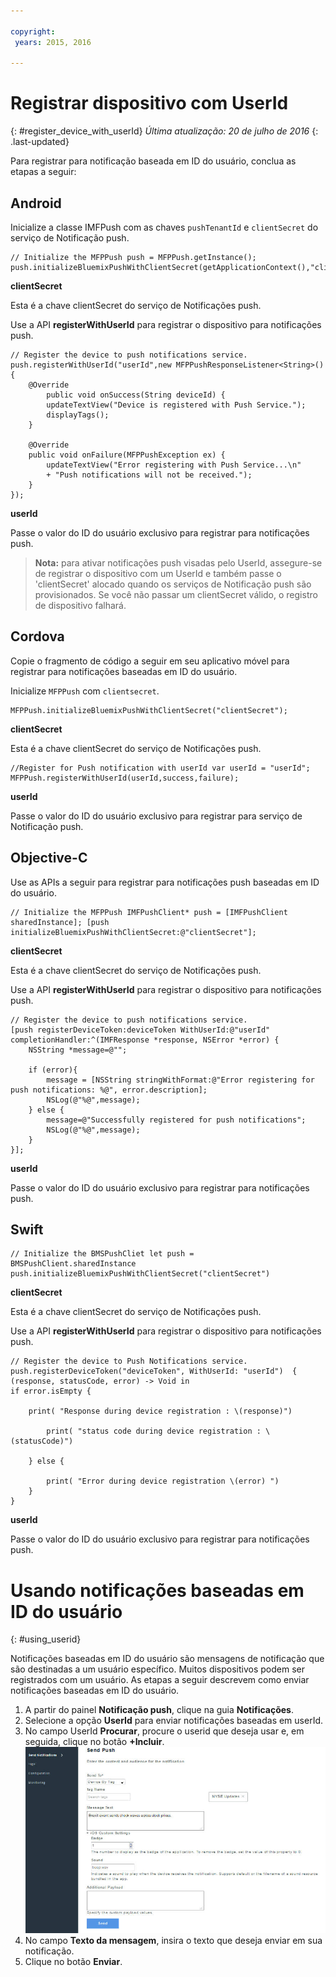 ```yaml
---

copyright:
 years: 2015, 2016

---
```



# Registrar dispositivo com UserId
{: #register_device_with_userId}
*Última atualização: 20 de julho de 2016*
{: .last-updated}

Para registrar para notificação baseada em ID do usuário, conclua as etapas a seguir:

## Android
 
Inicialize a classe IMFPush com as chaves `pushTenantId` e `clientSecret` do serviço de Notificação push.

```
// Initialize the MFPPush push = MFPPush.getInstance();
push.initializeBluemixPushWithClientSecret(getApplicationContext(),"clientSecret");
```

**clientSecret** 

Esta é a chave clientSecret do serviço de Notificações push.


Use a API **registerWithUserId** para registrar o dispositivo para notificações push.

```
// Register the device to push notifications service.
push.registerWithUserId("userId",new MFPPushResponseListener<String>() {
    @Override
	    public void onSuccess(String deviceId) {
        updateTextView("Device is registered with Push Service.");
        displayTags();
    }

    @Override
    public void onFailure(MFPPushException ex) {
        updateTextView("Error registering with Push Service...\n"
        + "Push notifications will not be received.");
    }
});
```

**userId** 

Passe o valor do ID do usuário exclusivo para registrar para notificações push.

>**Nota:** para ativar notificações push visadas pelo UserId, assegure-se de registrar o dispositivo com um UserId e também
passe o 'clientSecret' alocado quando os serviços de Notificação push são provisionados. Se você não passar um clientSecret válido, o registro de
dispositivo falhará.
## Cordova

Copie o fragmento de código a seguir em seu aplicativo móvel para registrar para notificações baseadas em ID do usuário.

Inicialize `MFPPush` com `clientsecret`. 

```
MFPPush.initializeBluemixPushWithClientSecret("clientSecret");
```

**clientSecret** 

Esta é a chave clientSecret do serviço de Notificações push.

```
//Register for Push notification with userId var userId = "userId";
MFPPush.registerWithUserId(userId,success,failure);
```
**userId** 

Passe o valor do ID do usuário exclusivo para registrar para serviço de Notificação push.


## Objective-C


Use as APIs a seguir para registrar para notificações push baseadas em ID do usuário.


```
// Initialize the MFPPush IMFPushClient* push = [IMFPushClient
sharedInstance]; [push
initializeBluemixPushWithClientSecret:@"clientSecret"];
```

**clientSecret** 

Esta é a chave clientSecret do serviço de Notificações push.


Use a API **registerWithUserId** para registrar o dispositivo para notificações push.


```
// Register the device to push notifications service.
[push registerDeviceToken:deviceToken WithUserId:@"userId" completionHandler:^(IMFResponse *response, NSError *error) {
    NSString *message=@"";
    
	if (error){
        message = [NSString stringWithFormat:@"Error registering for push notifications: %@", error.description];
        NSLog(@"%@",message);
    } else {
        message=@"Successfully registered for push notifications";
        NSLog(@"%@",message);
    }
}];
```


**userId** 

Passe o valor do ID do usuário exclusivo para registrar para notificações push.

## Swift

```
// Initialize the BMSPushCliet let push =
BMSPushClient.sharedInstance
push.initializeBluemixPushWithClientSecret("clientSecret")
```

**clientSecret** 

Esta é a chave clientSecret do serviço de Notificações push.

Use a API **registerWithUserId** para registrar o dispositivo para notificações push.

```
// Register the device to Push Notifications service.
push.registerDeviceToken("deviceToken", WithUserId: "userId")  { (response, statusCode, error) -> Void in
if error.isEmpty {

    print( "Response during device registration : \(response)")

        print( "status code during device registration : \(statusCode)")

    } else {

        print( "Error during device registration \(error) ")
    }
}
```

**userId** 

Passe o valor do ID do usuário exclusivo para registrar para notificações push.


# Usando notificações baseadas em ID do usuário
{: #using_userid}


Notificações baseadas em ID do usuário são mensagens de notificação que são destinadas a um usuário específico. Muitos dispositivos podem ser
registrados com um usuário. As etapas a seguir descrevem como enviar notificações baseadas em ID do usuário. 

1. A partir do painel **Notificação push**,
clique na guia **Notificações**.
1. Selecione a opção **UserId** para enviar notificações baseadas em userId.
1. No campo UserId **Procurar**, procure o userid que deseja usar e, em seguida, clique no botão
**+Incluir**.![Tela de notificações](images/tag_notification.jpg)
1. No campo **Texto da mensagem**, insira o texto que deseja enviar em sua notificação.
1. Clique no botão **Enviar**.
